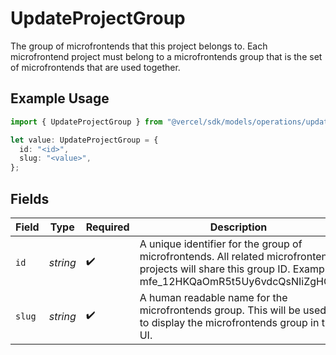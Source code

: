 # UpdateProjectGroup

The group of microfrontends that this project belongs to. Each microfrontend project must belong to a microfrontends group that is the set of microfrontends that are used together.

## Example Usage

```typescript
import { UpdateProjectGroup } from "@vercel/sdk/models/operations/updateproject.js";

let value: UpdateProjectGroup = {
  id: "<id>",
  slug: "<value>",
};
```

## Fields

| Field                                                                                                                                                       | Type                                                                                                                                                        | Required                                                                                                                                                    | Description                                                                                                                                                 |
| ----------------------------------------------------------------------------------------------------------------------------------------------------------- | ----------------------------------------------------------------------------------------------------------------------------------------------------------- | ----------------------------------------------------------------------------------------------------------------------------------------------------------- | ----------------------------------------------------------------------------------------------------------------------------------------------------------- |
| `id`                                                                                                                                                        | *string*                                                                                                                                                    | :heavy_check_mark:                                                                                                                                          | A unique identifier for the group of microfrontends. All related microfrontend projects will share this group ID. Example: mfe_12HKQaOmR5t5Uy6vdcQsNIiZgHGB |
| `slug`                                                                                                                                                      | *string*                                                                                                                                                    | :heavy_check_mark:                                                                                                                                          | A human readable name for the microfrontends group. This will be used to display the microfrontends group in the UI.                                        |